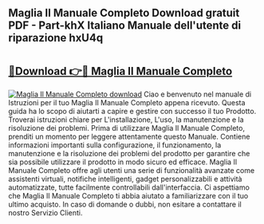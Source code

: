 ## Maglia Il Manuale Completo Download gratuit PDF - Part-khX Italiano Manuale dell'utente di riparazione hxU4q

# <h2><a href="http://dfa9tk.blite.top/?on=Maglia+Il+Manuale+Completo">🔗Download 👉🔴 Maglia Il Manuale Completo</a></h2>

[![Maglia Il Manuale Completo download](https://i.imgur.com/lujVjoI.png)](http://dfa9tk.blite.top/?on=Maglia+Il+Manuale+Completo)
Ciao e benvenuto nel manuale di Istruzioni per il tuo Maglia Il Manuale Completo appena ricevuto. Questa guida ha lo scopo di aiutarti a capire e gestire con successo il tuo Prodotto. Troverai istruzioni chiare per L'installazione, L'uso, la manutenzione e la risoluzione dei problemi. Prima di utilizzare Maglia Il Manuale Completo, prenditi un momento per leggere attentamente questo Manuale. Contiene informazioni importanti sulla configurazione, il funzionamento, la manutenzione e la risoluzione dei problemi del prodotto per garantire che sia possibile utilizzare il prodotto in modo sicuro ed efficace. Maglia Il Manuale Completo offre agli utenti una serie di funzionalità avanzate come assistenti virtuali, notifiche intelligenti, gadget personalizzabili e attività automatizzate, tutte facilmente controllabili dall'interfaccia. Ci aspettiamo che Maglia Il Manuale Completo ti abbia aiutato a familiarizzare con il tuo ultimo acquisto. In caso di domande o dubbi, non esitare a contattare il nostro Servizio Clienti.
